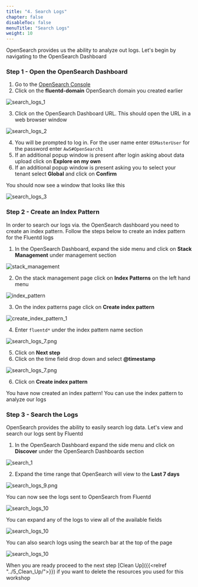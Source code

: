 ```yaml
---
title: "4. Search Logs"
chapter: false
disableToc: false
menuTitle: "Search Logs"
weight: 10
---
```


OpenSearch provides us the ability to analyze out logs. Let's begin by navigating to the OpenSearch Dashboard

### Step 1 - Open the OpenSearch Dashboard

1. Go to the [OpenSearch Console](https://console.aws.amazon.com/esv3/home)
2. Click on the **fluentd-domain** OpenSearch domain you created earlier

![search_logs_1](/images/open-search-fluentd/search_logs_1.png)

3. Click on the OpenSearch Dashboard URL. This should open the URL in a web browser window

![search_logs_2](/images/open-search-fluentd/search_logs_2.png)

4. You will be prompted to log in. For the user name enter ```OSMasterUser``` for the password enter ```AwS#OpenSearch1``` 
5. If an additional popup window is present after login asking about data upload click on **Explore on my own**
6. If an additional popup window is present asking you to select your tenant select **Global** and click on **Confirm**

You should now see a window that looks like this

![search_logs_3](/images/open-search-fluentd/search_logs_3.png)

### Step 2 - Create an Index Pattern

In order to search our logs via. the OpenSearch dashboard you need to create an index pattern. Follow the steps below to create an index pattern for the Fluentd logs

1. In the OpenSearch Dashboard, expand the side menu and click on **Stack Management** under management section

![stack_management](/images/open-search-log-analytics/va_1.PNG)

2. On the stack management page click on **Index Patterns** on the left hand menu

![index_pattern](/images/open-search-log-analytics/va_2.PNG)

3. On the index patterns page click on **Create index pattern**

![create_index_pattern_1](/images/open-search-log-analytics/va_3.PNG)

4. Enter ```fluentd*``` under the index pattern name section

![search_logs_7.png](/images/open-search-fluentd/search_logs_7.png)

5. Click on **Next step**
6. Click on the time field drop down and select **@timestamp**

![search_logs_7.png](/images/open-search-fluentd/search_logs_8.png)

6. Click on **Create index pattern**

You have now created an index pattern! You can use the index pattern to analyze our logs

### Step 3 - Search the Logs

OpenSearch provides the ability to easily search log data. Let's view and search our logs sent by Fluentd

1. In the OpenSearch Dashboard expand the side menu and click on **Discover** under the OpenSearch Dashboards section

![search_1](/images/open-search-log-analytics/search_1.PNG)

2. Expand the time range that OpenSearch will view to the **Last 7 days**

![search_logs_9.png](/images/open-search-fluentd/search_logs_9.png)

You can now see the logs sent to OpenSearch from Fluentd

![search_logs_10](/images/open-search-fluentd/search_logs_10.png)

You can expand any of the logs to view all of the available fields

![search_logs_10](/images/open-search-fluentd/search_logs_11.png)

You can also search logs using the search bar at the top of the page

![search_logs_10](/images/open-search-fluentd/search_logs_12.png)

When you are ready proceed to the next step [Clean Up]({{<relref "../5_Clean_Up/">}}) if you want to delete the resources you used for this workshop